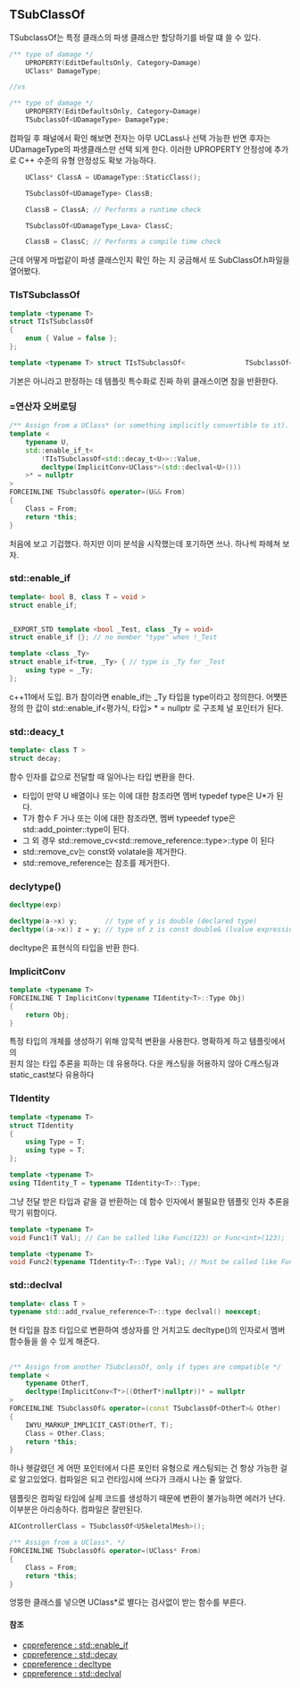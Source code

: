## TSubClassOf

TSubclassOf는 특정 클래스의 파생 클래스만 할당하기를 바랄 떄 쓸 수 있다.

```c++
/** type of damage */
	UPROPERTY(EditDefaultsOnly, Category=Damage)
	UClass* DamageType;

//vs

/** type of damage */
	UPROPERTY(EditDefaultsOnly, Category=Damage)
	TSubclassOf<UDamageType> DamageType;
```

컴파일 후 패널에서 확인 해보면 전자는 아무 UCLass나 선택 가능한 반면 후자는  
UDamageType의 파생클래스만 선택 되게 한다. 이러한 UPROPERTY 안정성에 추가로
C++ 수준의 유형 안정성도 확보 가능하다.

```c++
	UClass* ClassA = UDamageType::StaticClass();

	TSubclassOf<UDamageType> ClassB;

	ClassB = ClassA; // Performs a runtime check

	TSubclassOf<UDamageType_Lava> ClassC;

	ClassB = ClassC; // Performs a compile time check

```

근데 어떻게 마법같이 파생 클래스인지 확인 하는 지 궁금해서 또 SubClassOf.h파일을 열어봤다.

### TIsTSubclassOf

```c++
template <typename T>
struct TIsTSubclassOf
{
	enum { Value = false };
};

template <typename T> struct TIsTSubclassOf<               TSubclassOf<T>> { enum { Value = true }; };
```

기본은 아니라고 판정하는 데 템플릿 특수화로 진짜 하위 클래스이면 참을 반환한다.

### =연산자 오버로딩

```c++
/** Assign from a UClass* (or something implicitly convertible to it). */
template <
	typename U,
	std::enable_if_t<
		!TIsTSubclassOf<std::decay_t<U>>::Value,
		decltype(ImplicitConv<UClass*>(std::declval<U>()))
	>* = nullptr
>
FORCEINLINE TSubclassOf& operator=(U&& From)
{
	Class = From;
	return *this;
}

```

처음에 보고 기겁했다. 하지만 이미 분석을 시작했는데 포기하면 쓰나. 하나씩 파헤쳐 보자.

### std::enable_if

```c++
template< bool B, class T = void >
struct enable_if;


_EXPORT_STD template <bool _Test, class _Ty = void>
struct enable_if {}; // no member "type" when !_Test

template <class _Ty>
struct enable_if<true, _Ty> { // type is _Ty for _Test
    using type = _Ty;
};
```

c++11에서 도입. B가 참이라면 enable_if는 \_Ty 타입을 type이라고 정의한다.
어쩃뜬 정의 한 값이 std::enable_if<평가식, 타입> \* = nullptr 로 구조체
널 포인터가 된다.

### std::deacy_t

```c++
template< class T >
struct decay;
```

함수 인자를 값으로 전달할 때 일어나는 타입 변환을 한다.

- 타입이 만약 U 배열이나 또는 이에 대한 참조라면 멤버 typedef type은 U\*가 된다.
- T가 함수 F 거나 또는 이에 대한 참조라면, 멤버 typeedef type은
  std::add_pointer<F>::type이 된다.
- 그 외 경우 std::remove_cv<std::remove_reference<T>::type>::type 이 된다
- std::remove_cv는 const와 volatale을 제거한다.
- std::remove_reference<T>는 참조를 제거한다.

### declytype()

```c++
decltype(exp)

decltype(a->x) y;       // type of y is double (declared type)
decltype((a->x)) z = y; // type of z is const double& (lvalue expression)
```

decltype은 표현식의 타입을 반환 한다.

### ImplicitConv

```c++
template <typename T>
FORCEINLINE T ImplicitConv(typename TIdentity<T>::Type Obj)
{
	return Obj;
}

```

특정 타입의 개체를 생성하기 위해 암묵적 변환을 사용한다. 명확하게 하고 템플릿에서의  
원치 않는 타입 추론을 피하는 데 유용하다. 다운 캐스팅을 허용하지 않아 C캐스팅과  
static_cast보다 유용하다

### TIdentity<T>

```c++
template <typename T>
struct TIdentity
{
	using Type = T;
	using type = T;
};

template <typename T>
using TIdentity_T = typename TIdentity<T>::Type;

```

그냥 전달 받은 타입과 같을 걸 반환하는 데 함수 인자에서 불필요한 템플릿 인자 추론을
막기 위함이다.

```c++
template <typename T>
void Func1(T Val); // Can be called like Func(123) or Func<int>(123);

template <typename T>
void Func2(typename TIdentity<T>::Type Val); // Must be called like Func<int>(123)

```

### std::declval

```c++
template< class T >
typename std::add_rvalue_reference<T>::type declval() noexcept;
```

현 타입을 참조 타입으로 변환하여 셍상자를 안 거치고도 decltype()의 인자로서
멤버 함수들을 쓸 수 있게 해준다.

##

```c++
/** Assign from another TSubclassOf, only if types are compatible */
template <
	typename OtherT,
	decltype(ImplicitConv<T*>((OtherT*)nullptr))* = nullptr
>
FORCEINLINE TSubclassOf& operator=(const TSubclassOf<OtherT>& Other)
{
	IWYU_MARKUP_IMPLICIT_CAST(OtherT, T);
	Class = Other.Class;
	return *this;
}
```

하나 헷갈렸던 게 어떤 포인터에서 다른 포인터 유형으로 캐스팅되는 건 항상 가능한 걸로
알고있었다. 컴파일은 되고 런타임시에 쓰다가 크래시 나는 줄 알았다.

템플릿은 컴파일 타임에 실제 코드를 생성하기 때문에 변환이 불가능하면 에러가 난다.
이부분은 아리송하다. 컴파일은 잘만된다.

```c++
AIControllerClass = TSubclassOf<USkeletalMesh>();

/** Assign from a UClass*. */
FORCEINLINE TSubclassOf& operator=(UClass* From)
{
	Class = From;
	return *this;
}
```

엉뚱한 클래스를 넣으면 UClass\*로 별다는 검사없이 받는 함수를 부른다.

#### 참조

- [cppreference : std::enable_if](https://en.cppreference.com/w/cpp/types/enable_if)
- [cppreference : std::decay](https://en.cppreference.com/w/cpp/types/decay)
- [cppreference : decltype](https://en.cppreference.com/w/cpp/language/decltype)
- [cppreference : std::declval](https://en.cppreference.com/w/cpp/utility/declval)
